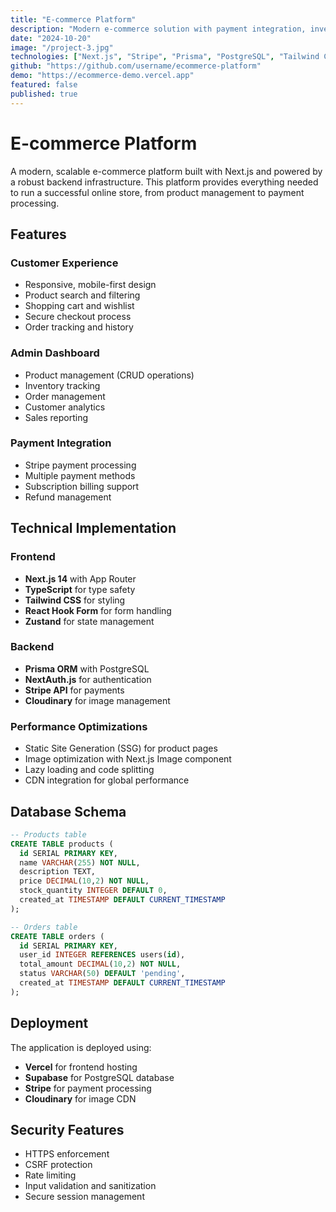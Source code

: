 ```yaml
---
title: "E-commerce Platform"
description: "Modern e-commerce solution with payment integration, inventory management, and admin dashboard"
date: "2024-10-20"
image: "/project-3.jpg"
technologies: ["Next.js", "Stripe", "Prisma", "PostgreSQL", "Tailwind CSS"]
github: "https://github.com/username/ecommerce-platform"
demo: "https://ecommerce-demo.vercel.app"
featured: false
published: true
---
```


# E-commerce Platform

A modern, scalable e-commerce platform built with Next.js and powered by a robust backend infrastructure. This platform provides everything needed to run a successful online store, from product management to payment processing.

## Features

### Customer Experience
- Responsive, mobile-first design
- Product search and filtering
- Shopping cart and wishlist
- Secure checkout process
- Order tracking and history

### Admin Dashboard
- Product management (CRUD operations)
- Inventory tracking
- Order management
- Customer analytics
- Sales reporting

### Payment Integration
- Stripe payment processing
- Multiple payment methods
- Subscription billing support
- Refund management

## Technical Implementation

### Frontend
- **Next.js 14** with App Router
- **TypeScript** for type safety
- **Tailwind CSS** for styling
- **React Hook Form** for form handling
- **Zustand** for state management

### Backend
- **Prisma ORM** with PostgreSQL
- **NextAuth.js** for authentication
- **Stripe API** for payments
- **Cloudinary** for image management

### Performance Optimizations
- Static Site Generation (SSG) for product pages
- Image optimization with Next.js Image component
- Lazy loading and code splitting
- CDN integration for global performance

## Database Schema

```sql
-- Products table
CREATE TABLE products (
  id SERIAL PRIMARY KEY,
  name VARCHAR(255) NOT NULL,
  description TEXT,
  price DECIMAL(10,2) NOT NULL,
  stock_quantity INTEGER DEFAULT 0,
  created_at TIMESTAMP DEFAULT CURRENT_TIMESTAMP
);

-- Orders table
CREATE TABLE orders (
  id SERIAL PRIMARY KEY,
  user_id INTEGER REFERENCES users(id),
  total_amount DECIMAL(10,2) NOT NULL,
  status VARCHAR(50) DEFAULT 'pending',
  created_at TIMESTAMP DEFAULT CURRENT_TIMESTAMP
);
```

## Deployment

The application is deployed using:
- **Vercel** for frontend hosting
- **Supabase** for PostgreSQL database
- **Stripe** for payment processing
- **Cloudinary** for image CDN

## Security Features

- HTTPS enforcement
- CSRF protection
- Rate limiting
- Input validation and sanitization
- Secure session management
